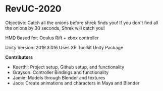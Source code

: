 # RevUC-2020
Objective:
Catch all the onions before shrek finds you! If you don't find all the onions by 30 seconds, Shrek will catch you!

HMD Based for:
Oculus Rift + xbox controller

Unity Version: 2019.3.0f6
Uses XR Toolkit Unity Package

**Contributors**

- Keerthi: Project setup, Github setup, and functionality
- Grayson: Controller Bindings and functionality
- Jamie: Models through Blender and textures
- Jace: Create animations and characters in Maya and Blender

